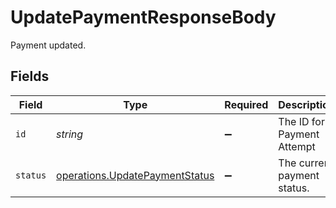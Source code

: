 # UpdatePaymentResponseBody

Payment updated.


## Fields

| Field                                                                            | Type                                                                             | Required                                                                         | Description                                                                      |
| -------------------------------------------------------------------------------- | -------------------------------------------------------------------------------- | -------------------------------------------------------------------------------- | -------------------------------------------------------------------------------- |
| `id`                                                                             | *string*                                                                         | :heavy_minus_sign:                                                               | The ID for a Payment Attempt                                                     |
| `status`                                                                         | [operations.UpdatePaymentStatus](../../models/operations/updatepaymentstatus.md) | :heavy_minus_sign:                                                               | The current payment status.                                                      |